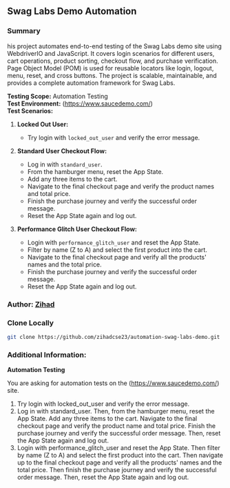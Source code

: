 ## Swag Labs Demo Automation

### Summary
his project automates end-to-end testing of the Swag Labs demo site using WebdriverIO and JavaScript. It covers login scenarios for different users, cart operations, product sorting, checkout flow, and purchase verification. Page Object Model (POM) is used for reusable locators like login, logout, menu, reset, and cross buttons. The project is scalable, maintainable, and provides a complete automation framework for Swag Labs. <br>

**Testing Scope:** Automation Testing <br>
**Test Environment:** (https://www.saucedemo.com/) <br>
**Test Scenarios:**  
1. **Locked Out User:**  
   - Try login with `locked_out_user` and verify the error message.  

2. **Standard User Checkout Flow:**  
   - Log in with `standard_user`.  
   - From the hamburger menu, reset the App State.  
   - Add any three items to the cart.  
   - Navigate to the final checkout page and verify the product names and total price.  
   - Finish the purchase journey and verify the successful order message.  
   - Reset the App State again and log out.  

3. **Performance Glitch User Checkout Flow:**  
   - Login with `performance_glitch_user` and reset the App State.  
   - Filter by name (Z to A) and select the first product into the cart.  
   - Navigate to the final checkout page and verify all the products' names and the total price.  
   - Finish the purchase journey and verify the successful order message.  
   - Reset the App State again and log out.

### Author: [Zihad](https://github.com/zihadcse23)

### Clone Locally
```bash 
git clone https://github.com/zihadcse23/automation-swag-labs-demo.git
```

### Additional Information:
**Automation Testing**

You are asking for automation tests on the (https://www.saucedemo.com/) site.

01. Try login with locked_out_user and verify the error message.
02. Log in with standard_user. Then, from the hamburger menu, reset the App State. Add any three items to the cart. Navigate to the final checkout page and verify the product name and total price. Finish the purchase journey and verify the successful order message. Then, reset the App State again and log out.
03. Login with performance_glitch_user and reset the App State. Then filter by name (Z to A) and select the first product into the cart. Then navigate up to the final checkout page and verify all the products' names and the total price. Then finish the purchase journey and verify the successful order message. Then, reset the App State again and log out.

